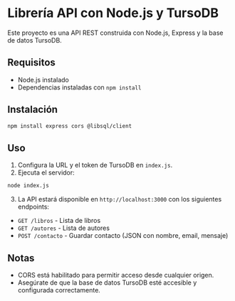 # Librería API con Node.js y TursoDB

Este proyecto es una API REST construida con Node.js, Express y la base de datos TursoDB.

## Requisitos

- Node.js instalado
- Dependencias instaladas con `npm install`

## Instalación

```bash
npm install express cors @libsql/client
```

## Uso

1. Configura la URL y el token de TursoDB en `index.js`.
2. Ejecuta el servidor:

```bash
node index.js
```

3. La API estará disponible en `http://localhost:3000` con los siguientes endpoints:

- `GET /libros` - Lista de libros
- `GET /autores` - Lista de autores
- `POST /contacto` - Guardar contacto (JSON con nombre, email, mensaje)

## Notas

- CORS está habilitado para permitir acceso desde cualquier origen.
- Asegúrate de que la base de datos TursoDB esté accesible y configurada correctamente.
